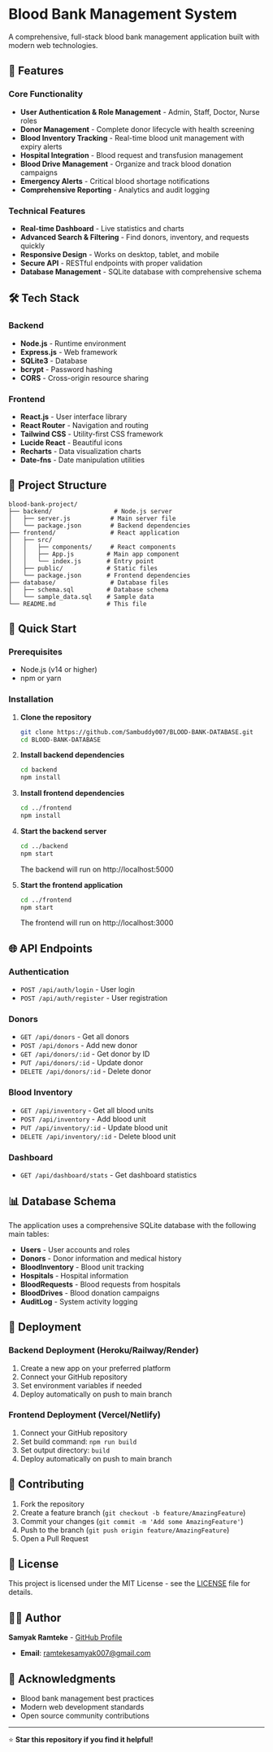 # Blood Bank Management System

A comprehensive, full-stack blood bank management application built with modern web technologies.

## 🚀 Features

### Core Functionality
- **User Authentication & Role Management** - Admin, Staff, Doctor, Nurse roles
- **Donor Management** - Complete donor lifecycle with health screening
- **Blood Inventory Tracking** - Real-time blood unit management with expiry alerts
- **Hospital Integration** - Blood request and transfusion management
- **Blood Drive Management** - Organize and track blood donation campaigns
- **Emergency Alerts** - Critical blood shortage notifications
- **Comprehensive Reporting** - Analytics and audit logging

### Technical Features
- **Real-time Dashboard** - Live statistics and charts
- **Advanced Search & Filtering** - Find donors, inventory, and requests quickly
- **Responsive Design** - Works on desktop, tablet, and mobile
- **Secure API** - RESTful endpoints with proper validation
- **Database Management** - SQLite database with comprehensive schema

## 🛠️ Tech Stack

### Backend
- **Node.js** - Runtime environment
- **Express.js** - Web framework
- **SQLite3** - Database
- **bcrypt** - Password hashing
- **CORS** - Cross-origin resource sharing

### Frontend
- **React.js** - User interface library
- **React Router** - Navigation and routing
- **Tailwind CSS** - Utility-first CSS framework
- **Lucide React** - Beautiful icons
- **Recharts** - Data visualization charts
- **Date-fns** - Date manipulation utilities

## 📁 Project Structure

```
blood-bank-project/
├── backend/                 # Node.js server
│   ├── server.js           # Main server file
│   └── package.json        # Backend dependencies
├── frontend/               # React application
│   ├── src/
│   │   ├── components/     # React components
│   │   ├── App.js         # Main app component
│   │   └── index.js       # Entry point
│   ├── public/            # Static files
│   └── package.json       # Frontend dependencies
├── database/               # Database files
│   ├── schema.sql         # Database schema
│   └── sample_data.sql    # Sample data
└── README.md              # This file
```

## 🚀 Quick Start

### Prerequisites
- Node.js (v14 or higher)
- npm or yarn

### Installation

1. **Clone the repository**
   ```bash
   git clone https://github.com/Sambuddy007/BLOOD-BANK-DATABASE.git
   cd BLOOD-BANK-DATABASE
   ```

2. **Install backend dependencies**
   ```bash
   cd backend
   npm install
   ```

3. **Install frontend dependencies**
   ```bash
   cd ../frontend
   npm install
   ```

4. **Start the backend server**
   ```bash
   cd ../backend
   npm start
   ```
   The backend will run on http://localhost:5000

5. **Start the frontend application**
   ```bash
   cd ../frontend
   npm start
   ```
   The frontend will run on http://localhost:3000

## 🌐 API Endpoints

### Authentication
- `POST /api/auth/login` - User login
- `POST /api/auth/register` - User registration

### Donors
- `GET /api/donors` - Get all donors
- `POST /api/donors` - Add new donor
- `GET /api/donors/:id` - Get donor by ID
- `PUT /api/donors/:id` - Update donor
- `DELETE /api/donors/:id` - Delete donor

### Blood Inventory
- `GET /api/inventory` - Get all blood units
- `POST /api/inventory` - Add blood unit
- `PUT /api/inventory/:id` - Update blood unit
- `DELETE /api/inventory/:id` - Delete blood unit

### Dashboard
- `GET /api/dashboard/stats` - Get dashboard statistics

## 📊 Database Schema

The application uses a comprehensive SQLite database with the following main tables:
- **Users** - User accounts and roles
- **Donors** - Donor information and medical history
- **BloodInventory** - Blood unit tracking
- **Hospitals** - Hospital information
- **BloodRequests** - Blood requests from hospitals
- **BloodDrives** - Blood donation campaigns
- **AuditLog** - System activity logging

## 🚀 Deployment

### Backend Deployment (Heroku/Railway/Render)
1. Create a new app on your preferred platform
2. Connect your GitHub repository
3. Set environment variables if needed
4. Deploy automatically on push to main branch

### Frontend Deployment (Vercel/Netlify)
1. Connect your GitHub repository
2. Set build command: `npm run build`
3. Set output directory: `build`
4. Deploy automatically on push to main branch

## 🤝 Contributing

1. Fork the repository
2. Create a feature branch (`git checkout -b feature/AmazingFeature`)
3. Commit your changes (`git commit -m 'Add some AmazingFeature'`)
4. Push to the branch (`git push origin feature/AmazingFeature`)
5. Open a Pull Request

## 📝 License

This project is licensed under the MIT License - see the [LICENSE](LICENSE) file for details.

## 👨‍💻 Author

**Samyak Ramteke** - [GitHub Profile](https://github.com/Sambuddy007)
- **Email**: ramtekesamyak007@gmail.com

## 🙏 Acknowledgments

- Blood bank management best practices
- Modern web development standards
- Open source community contributions

---

⭐ **Star this repository if you find it helpful!**
